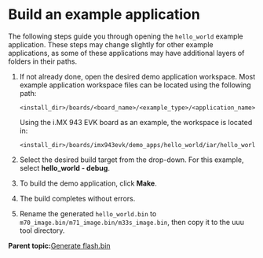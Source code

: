 # Build an example application

The following steps guide you through opening the `hello_world` example application. These steps may change slightly for other example applications, as some of these applications may have additional layers of folders in their paths.

1.  If not already done, open the desired demo application workspace. Most example application workspace files can be located using the following path:

    ```
    <install_dir>/boards/<board_name>/<example_type>/<application_name>/iar
    ```

    Using the i.MX 943 EVK board as an example, the workspace is located in:

    ```
    <install_dir>/boards/imx943evk/demo_apps/hello_world/iar/hello_world.eww
    ```

2.  Select the desired build target from the drop-down. For this example, select **hello\_world - debug**.


3.  To build the demo application, click **Make**.

4.  The build completes without errors.
5.  Rename the generated `hello_world.bin` to `m70_image.bin/m71_image.bin/m33s_image.bin`, then copy it to the uuu tool directory.

**Parent topic:**[Generate flash.bin](../topics/generate_flash_bin.md)

